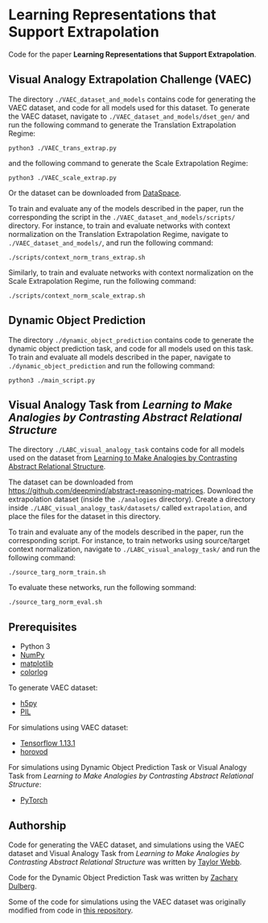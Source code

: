# Learning Representations that Support Extrapolation

Code for the paper **Learning Representations that Support Extrapolation**.

## Visual Analogy Extrapolation Challenge (VAEC)

The directory `./VAEC_dataset_and_models` contains code for generating the VAEC dataset, and code for all models used for this dataset. To generate the VAEC dataset, navigate to `./VAEC_dataset_and_models/dset_gen/` and run the following command to generate the Translation Extrapolation Regime:
```
python3 ./VAEC_trans_extrap.py
```
and the following command to generate the Scale Extrapolation Regime:
```
python3 ./VAEC_scale_extrap.py
```

Or the dataset can be downloaded from [DataSpace](https://dataspace.princeton.edu/jspui/handle/88435/dsp01b8515r30h).

To train and evaluate any of the models described in the paper, run the corresponding the script in the `./VAEC_dataset_and_models/scripts/` directory. For instance, to train and evaluate networks with context normalization on the Translation Extrapolation Regime, navigate to `./VAEC_dataset_and_models/`, and run the following command:
```
./scripts/context_norm_trans_extrap.sh
```
Similarly, to train and evaluate networks with context normalization on the Scale Extrapolation Regime, run the following command:
```
./scripts/context_norm_scale_extrap.sh
```

## Dynamic Object Prediction

The directory `./dynamic_object_prediction` contains code to generate the dynamic object prediction task, and code for all models used on this task. To train and evaluate all models described in the paper, navigate to `./dynamic_object_prediction` and run the following command:
```
python3 ./main_script.py
```

## Visual Analogy Task from *Learning to Make Analogies by Contrasting Abstract Relational Structure*

The directory `./LABC_visual_analogy_task` contains code for all models used on the dataset from [Learning to Make Analogies by Contrasting Abstract Relational Structure](https://arxiv.org/abs/1902.00120).

The dataset can be downloaded from https://github.com/deepmind/abstract-reasoning-matrices. Download the extrapolation dataset (inside the `./analogies` directory). Create a directory inside `./LABC_visual_analogy_task/datasets/` called `extrapolation`, and place the files for the dataset in this directory.

To train and evaluate any of the models described in the paper, run the corresponding script. For instance, to train networks using source/target context normalization, navigate to `./LABC_visual_analogy_task/` and run the following command:
```
./source_targ_norm_train.sh
```
To evaluate these networks, run the following sommand:
```
./source_targ_norm_eval.sh
```

## Prerequisites

- Python 3
- [NumPy](https://numpy.org/)
- [matplotlib](https://matplotlib.org/)
- [colorlog](https://github.com/borntyping/python-colorlog)

To generate VAEC dataset:
- [h5py](http://docs.h5py.org/en/latest/)
- [PIL](https://pillow.readthedocs.io/en/3.1.x/installation.html)

For simulations using VAEC dataset:
- [Tensorflow 1.13.1](https://www.tensorflow.org/)
- [horovod](https://github.com/horovod/horovod)

For simulations using Dynamic Object Prediction Task or Visual Analogy Task from *Learning to Make Analogies by Contrasting Abstract Relational Structure*:
- [PyTorch](https://pytorch.org/)

## Authorship

Code for generating the VAEC dataset, and simulations using the VAEC dataset and Visual Analogy Task from *Learning to Make Analogies by Contrasting Abstract Relational Structure* was written by [Taylor Webb](https://github.com/taylorwwebb). 

Code for the Dynamic Object Prediction Task was written by [Zachary Dulberg](https://github.com/zdulbz). 

Some of the code for simulations using the VAEC dataset was originally modified from code in [this repository](https://github.com/clvrai/Relation-Network-Tensorflow).
